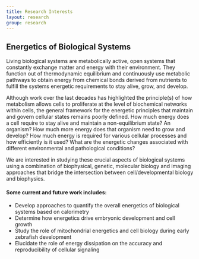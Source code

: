 ```yaml
---
title: Research Interests
layout: research
group: research
---
```


## Energetics of Biological Systems
Living biological systems are metabolically active, open systems that constantly exchange matter and energy with their environment. They function out of thermodynamic equilibrium and continuously use metabolic pathways to obtain energy from chemical bonds derived from nutrients to fulfill the systems energetic requirements to stay alive, grow, and develop.


Although work over the last decades has highlighted the principle(s) of how metabolism allows cells to proliferate at the level of biochemical networks within cells, the general framework for the energetic principles that maintain and govern cellular states remains poorly defined. How much energy does a cell require to stay alive and maintain a non-equilibrium state? An organism?  How much more energy does that organism need to grow and develop? How much energy is required for various cellular processes and how efficiently is it used? What are the energetic changes associated with different environmental and pathological conditions?


We are interested in studying these crucial aspects of biological systems using a combination of biophysical, genetic, molecular biology and imaging approaches that bridge the intersection between cell/developmental biology and biophysics.

#### Some current and future work includes:
-	Develop approaches to quantify the overall energetics of biological systems based on calorimetry
- Determine how energetics drive embryonic development and cell growth
- Study the role of mitochondrial energetics and cell biology during early zebrafish development
- Elucidate the role of energy dissipation on the accuracy and reproducibility of cellular signaling
